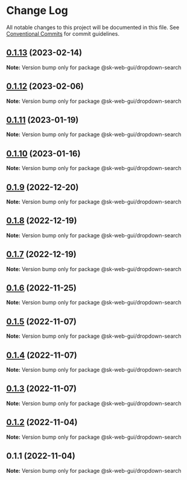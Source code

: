 # Change Log

All notable changes to this project will be documented in this file.
See [Conventional Commits](https://conventionalcommits.org) for commit guidelines.

## [0.1.13](https://github.com/Sundsvallskommun/web-shared-components/compare/@sk-web-gui/dropdown-search@0.1.12...@sk-web-gui/dropdown-search@0.1.13) (2023-02-14)

**Note:** Version bump only for package @sk-web-gui/dropdown-search

## [0.1.12](https://github.com/Sundsvallskommun/web-shared-components/compare/@sk-web-gui/dropdown-search@0.1.11...@sk-web-gui/dropdown-search@0.1.12) (2023-02-06)

**Note:** Version bump only for package @sk-web-gui/dropdown-search

## [0.1.11](https://github.com/Sundsvallskommun/web-shared-components/compare/@sk-web-gui/dropdown-search@0.1.10...@sk-web-gui/dropdown-search@0.1.11) (2023-01-19)

**Note:** Version bump only for package @sk-web-gui/dropdown-search

## [0.1.10](https://github.com/Sundsvallskommun/web-shared-components/compare/@sk-web-gui/dropdown-search@0.1.9...@sk-web-gui/dropdown-search@0.1.10) (2023-01-16)

**Note:** Version bump only for package @sk-web-gui/dropdown-search

## [0.1.9](https://github.com/Sundsvallskommun/web-shared-components/compare/@sk-web-gui/dropdown-search@0.1.8...@sk-web-gui/dropdown-search@0.1.9) (2022-12-20)

**Note:** Version bump only for package @sk-web-gui/dropdown-search

## [0.1.8](https://github.com/Sundsvallskommun/web-shared-components/compare/@sk-web-gui/dropdown-search@0.1.7...@sk-web-gui/dropdown-search@0.1.8) (2022-12-19)

**Note:** Version bump only for package @sk-web-gui/dropdown-search

## [0.1.7](https://github.com/Sundsvallskommun/web-shared-components/compare/@sk-web-gui/dropdown-search@0.1.6...@sk-web-gui/dropdown-search@0.1.7) (2022-12-19)

**Note:** Version bump only for package @sk-web-gui/dropdown-search

## [0.1.6](https://github.com/Sundsvallskommun/web-shared-components/compare/@sk-web-gui/dropdown-search@0.1.5...@sk-web-gui/dropdown-search@0.1.6) (2022-11-25)

**Note:** Version bump only for package @sk-web-gui/dropdown-search

## [0.1.5](https://github.com/Sundsvallskommun/web-shared-components/compare/@sk-web-gui/dropdown-search@0.1.4...@sk-web-gui/dropdown-search@0.1.5) (2022-11-07)

**Note:** Version bump only for package @sk-web-gui/dropdown-search

## [0.1.4](https://github.com/Sundsvallskommun/web-shared-components/compare/@sk-web-gui/dropdown-search@0.1.3...@sk-web-gui/dropdown-search@0.1.4) (2022-11-07)

**Note:** Version bump only for package @sk-web-gui/dropdown-search

## [0.1.3](https://github.com/Sundsvallskommun/web-shared-components/compare/@sk-web-gui/dropdown-search@0.1.2...@sk-web-gui/dropdown-search@0.1.3) (2022-11-07)

**Note:** Version bump only for package @sk-web-gui/dropdown-search

## [0.1.2](https://github.com/Sundsvallskommun/web-shared-components/compare/@sk-web-gui/dropdown-search@0.1.1...@sk-web-gui/dropdown-search@0.1.2) (2022-11-04)

**Note:** Version bump only for package @sk-web-gui/dropdown-search

## 0.1.1 (2022-11-04)

**Note:** Version bump only for package @sk-web-gui/dropdown-search
